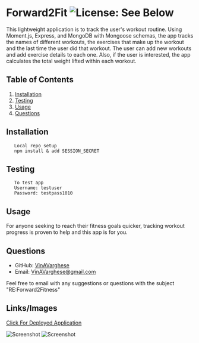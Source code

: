 # Forward2Fit ![License: See Below](https://img.shields.io/badge/license-other-orange.svg)
  This lightweight application is to track the user's workout routine. Using Moment.js, Express, and MongoDB with Mongoose schemas, the app tracks the names of different workouts, the exercises that make up the workout and the last time the user did that workout. The user can add new workouts and add exercise details to each one. Also, if the user is interested, the app calculates the total weight lifted within each workout.
  ## Table of Contents
  1. [Installation](#Installation)
  2. [Testing](#Testing)
  2. [Usage](#Usage)
  3. [Questions](#Questions)
  ## Installation
       Local repo setup
       npm install & add SESSION_SECRET
  ## Testing
       To test app 
       Username: testuser 
       Password: testpass1010
  ## Usage
  For anyone seeking to reach their fitness goals quicker, tracking workout progress is proven to help and this app is for you.
  ## Questions

  * GitHub: [VinAVarghese](https://github.com/VinAVarghese)
  * Email: [VinAVarghese@gmail.com](mailto:VinAVarghese@gmail.com)
  
  Feel free to email with any suggestions or questions with the subject "RE:Forward2Fitness"
  ## Links/Images
  [Click For Deployed Application](https://forward2fitness.herokuapp.com/)

  ![Screenshot](./public/assets/screenshot1.png)
  ![Screenshot](./public/assets/screenshot2.png)
